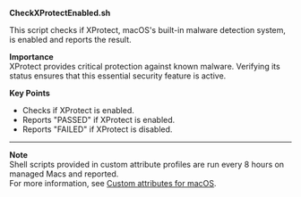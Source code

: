 **CheckXProtectEnabled.sh**

This script checks if XProtect, macOS's built-in malware detection system, is enabled and reports the result.

**Importance**  
XProtect provides critical protection against known malware. Verifying its status ensures that this essential security feature is active.

**Key Points**  
- Checks if XProtect is enabled.  
- Reports "PASSED" if XProtect is enabled.  
- Reports "FAILED" if XProtect is disabled.

---

**Note**  
Shell scripts provided in custom attribute profiles are run every 8 hours on managed Macs and reported.  
For more information, see [Custom attributes for macOS](https://learn.microsoft.com/en-us/mem/intune/apps/macos-shell-scripts#custom-attributes-for-macos).

